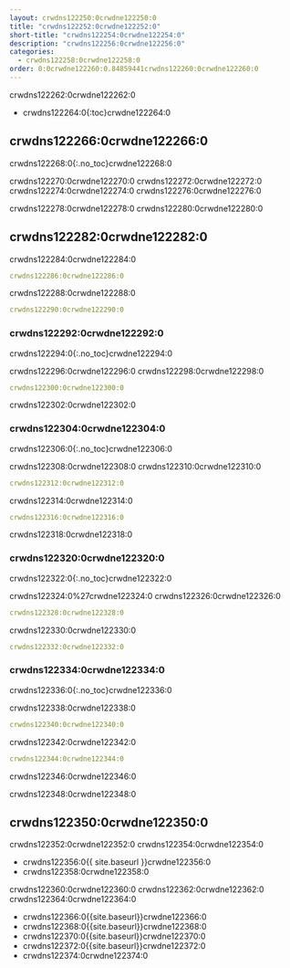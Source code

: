 ```yaml
---
layout: crwdns122250:0crwdne122250:0
title: "crwdns122252:0crwdne122252:0"
short-title: "crwdns122254:0crwdne122254:0"
description: "crwdns122256:0crwdne122256:0"
categories:
  - crwdns122258:0crwdne122258:0
order: 0:0crwdne122260:0.84859441crwdns122260:0crwdne122260:0
---
```

crwdns122262:0crwdne122262:0

- crwdns122264:0{:toc}crwdne122264:0

## crwdns122266:0crwdne122266:0

crwdns122268:0{:.no_toc}crwdne122268:0

crwdns122270:0crwdne122270:0 crwdns122272:0crwdne122272:0 crwdns122274:0crwdne122274:0 crwdns122276:0crwdne122276:0

crwdns122278:0crwdne122278:0 crwdns122280:0crwdne122280:0

## crwdns122282:0crwdne122282:0

crwdns122284:0crwdne122284:0

```yaml
crwdns122286:0crwdne122286:0
```

crwdns122288:0crwdne122288:0

```yaml
crwdns122290:0crwdne122290:0
```

### crwdns122292:0crwdne122292:0

crwdns122294:0{:.no_toc}crwdne122294:0

crwdns122296:0crwdne122296:0 crwdns122298:0crwdne122298:0

```yaml
crwdns122300:0crwdne122300:0
```

crwdns122302:0crwdne122302:0

### crwdns122304:0crwdne122304:0

crwdns122306:0{:.no_toc}crwdne122306:0

crwdns122308:0crwdne122308:0 crwdns122310:0crwdne122310:0

```yaml
crwdns122312:0crwdne122312:0
```

crwdns122314:0crwdne122314:0

```yaml
crwdns122316:0crwdne122316:0
```

crwdns122318:0crwdne122318:0

### crwdns122320:0crwdne122320:0

crwdns122322:0{:.no_toc}crwdne122322:0

crwdns122324:0%27crwdne122324:0 crwdns122326:0crwdne122326:0

```yaml
crwdns122328:0crwdne122328:0
```

crwdns122330:0crwdne122330:0

```yaml
crwdns122332:0crwdne122332:0
```

### crwdns122334:0crwdne122334:0

crwdns122336:0{:.no_toc}crwdne122336:0

crwdns122338:0crwdne122338:0

```yaml
crwdns122340:0crwdne122340:0
```

crwdns122342:0crwdne122342:0

```yaml
crwdns122344:0crwdne122344:0
```

crwdns122346:0crwdne122346:0

crwdns122348:0crwdne122348:0

## crwdns122350:0crwdne122350:0

crwdns122352:0crwdne122352:0 crwdns122354:0crwdne122354:0

- crwdns122356:0{{ site.baseurl }}crwdne122356:0
- crwdns122358:0crwdne122358:0

crwdns122360:0crwdne122360:0 crwdns122362:0crwdne122362:0 crwdns122364:0crwdne122364:0

- crwdns122366:0{{site.baseurl}}crwdne122366:0
- crwdns122368:0{{site.baseurl}}crwdne122368:0
- crwdns122370:0{{site.baseurl}}crwdne122370:0
- crwdns122372:0{{site.baseurl}}crwdne122372:0
- crwdns122374:0crwdne122374:0